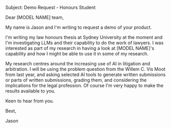 Subject: Demo Request - Honours Student

Dear [MODEL NAME] team,

My name is Jason and I'm writing to request a demo of your product. 

I'm writing my law honours thesis at Sydney University at the moment and I'm investigating LLMs and their capability to do the work of lawyers. I was interested as part of my research in having a look at [MODEL NAME]'s capability and how I might be able to use it in some of my research.

My research centres around the increasing use of AI in litigation and arbitration. I will be using the problem question from the Willem C. Vis Moot from last year, and asking selected AI tools to generate written submissions or parts of written submissions, grading them, and considering the implications for the legal profession. Of course I'm very happy to make the results available to you.

Keen to hear from you.

Best,

Jason

